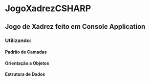 # JogoXadrezCSHARP
## Jogo de Xadrez feito em Console Application
### Utilizando:
#### Padrão de Camadas
#### Orientação a Objetos
#### Estrutura de Dados 
